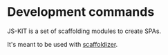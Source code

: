 # Development commands

JS-KIT is a set of scaffolding modules to create SPAs.

It's meant to be used with [scaffoldizer](https://www.npmjs.com/package/scaffoldizer).
